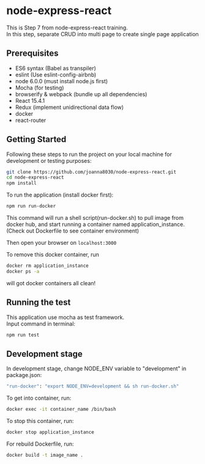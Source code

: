# node-express-react

This is Step 7 from node-express-react training.  
In this step, separate CRUD into multi page to create single page application

## Prerequisites
- ES6 syntax (Babel as transpiler)
- eslint (Use eslint-config-airbnb)
- node 6.0.0 (must install node.js first)
- Mocha (for testing)
- browserify & webpack (bundle up all dependencies)
- React 15.4.1
- Redux (implement unidirectional data flow)
- docker
- react-router

## Getting Started
Following these steps to run the project on your local machine for development or testing purposes:  

``` sh
git clone https://github.com/joanna8030/node-express-react.git
cd node-express-react
npm install
```
To run the application (install docker first):
``` sh
npm run run-docker
```
This command will run a shell script(run-docker.sh) to pull image from docker hub, and start running a container named application_instance. (Check out Dockerfile to see container environment)    

Then open your browser on `localhost:3000`

To remove this docker container, run
``` sh
docker rm application_instance
docker ps -a
```  
will got docker containers all clean!

## Running the test
This application use mocha as test framework.  
Input command in terminal:
``` sh
npm run test
```

## Development stage
In development stage, change NODE_ENV variable to "development" in package.json:
``` sh
"run-docker": "export NODE_ENV=development && sh run-docker.sh"
```
To get into container, run:
``` sh
docker exec -it container_name /bin/bash
```
To stop this container, run:
``` sh
docker stop application_instance
```
For rebuild Dockerfile, run:
``` sh
docker build -t image_name .
```
